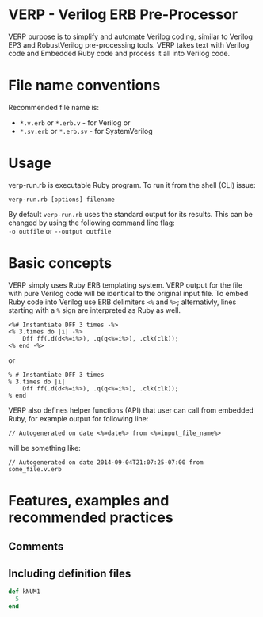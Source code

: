 VERP - Verilog ERB Pre-Processor
================================

VERP purpose is to simplify and automate Verilog coding,
similar to Verilog EP3 and RobustVerilog pre-processing tools.
VERP takes text with Verilog code and Embedded Ruby code and
process it all into Verilog code.

# File name conventions

Recommended file name is:
* `*.v.erb` or `*.erb.v` - for Verilog or
* `*.sv.erb` or `*.erb.sv` - for SystemVerilog

# Usage
verp-run.rb is executable Ruby program. To run it from the shell (CLI) issue:
```
verp-run.rb [options] filename
```

By default `verp-run.rb` uses the standard output for its results. This can be
changed by using the following command line flag:  
`-o outfile` or `--output outfile`

# Basic concepts
VERP simply uses Ruby ERB templating system. VERP output for the file with pure
Verilog code will be identical to the original input file. To embed Ruby code into
Verilog use ERB delimiters `<%` and `%>`; alternativly, lines starting with a `%`
sign are interpreted as Ruby as well.

```
<%# Instantiate DFF 3 times -%>
<% 3.times do |i| -%>
    Dff ff(.d(d<%=i%>), .q(q<%=i%>), .clk(clk));
<% end -%>

```
or
```
% # Instantiate DFF 3 times
% 3.times do |i|
    Dff ff(.d(d<%=i%>), .q(q<%=i%>), .clk(clk));
% end

```

VERP also defines helper functions (API) that user can call from embedded Ruby,
for example output for following line:
```
// Autogenerated on date <%=date%> from <%=input_file_name%>
```
will be something like:
```
// Autogenerated on date 2014-09-04T21:07:25-07:00 from some_file.v.erb
```

# Features, examples and recommended practices

## Comments

## Including definition files

```ruby
def kNUM1
  5
end
```
